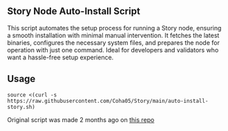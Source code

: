 ## Story Node Auto-Install Script

This script automates the setup process for running a Story node, ensuring a smooth installation with minimal manual intervention. It fetches the latest binaries, configures the necessary system files, and prepares the node for operation with just one command. Ideal for developers and validators who want a hassle-free setup experience.

## Usage
```
source <(curl -s https://raw.githubusercontent.com/Coha05/Story/main/auto-install-story.sh)
```

Original script was made 2 months ago on [this repo](https://github.com/Coha05/story)
